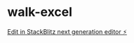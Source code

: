 # walk-excel

[Edit in StackBlitz next generation editor ⚡️](https://stackblitz.com/~/github.com/ajorgenmarten/walk-excel)